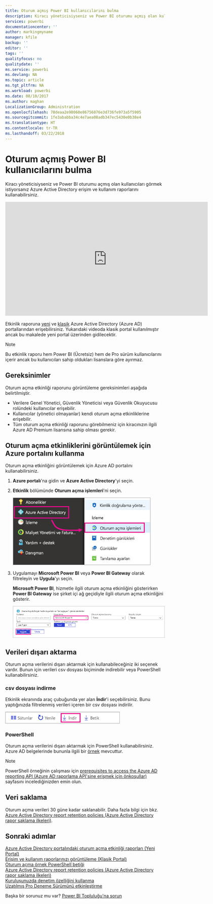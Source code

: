 ```yaml
---
title: Oturum açmış Power BI kullanıcılarını bulma
description: Kiracı yöneticisiyseniz ve Power BI oturumu açmış olan kullanıcıları görmek istiyorsanız Azure Active Directory erişim ve kullanım raporlarını kullanabilirsiniz.
services: powerbi
documentationcenter: ''
author: markingmyname
manager: kfile
backup: ''
editor: ''
tags: ''
qualityfocus: no
qualitydate: ''
ms.service: powerbi
ms.devlang: NA
ms.topic: article
ms.tgt_pltfrm: NA
ms.workload: powerbi
ms.date: 08/10/2017
ms.author: maghan
LocalizationGroup: Administration
ms.openlocfilehash: 78deaa2e98060e86756876e3d736fe973a5f5905
ms.sourcegitcommit: 1fe3ababba34c4e7aea08adb347ec5430e0b38e4
ms.translationtype: HT
ms.contentlocale: tr-TR
ms.lasthandoff: 03/22/2018
---
```

# <a name="find-power-bi-users-that-have-signed-in"></a>Oturum açmış Power BI kullanıcılarını bulma
Kiracı yöneticisiyseniz ve Power BI oturumu açmış olan kullanıcıları görmek istiyorsanız Azure Active Directory erişim ve kullanım raporlarını kullanabilirsiniz.

<iframe width="640" height="360" src="https://www.youtube.com/embed/1AVgh9w9VM8?showinfo=0" frameborder="0" allowfullscreen></iframe>

Etkinlik raporuna [yeni](https://docs.microsoft.com/azure/active-directory/active-directory-reporting-activity-sign-ins) ve [klasik](https://docs.microsoft.com/azure/active-directory/active-directory-view-access-usage-reports) Azure Active Directory (Azure AD) portallarından erişebilirsiniz. Yukarıdaki videoda klasik portal kullanılmıştır ancak bu makalede yeni portal üzerinden gidilecektir.

> [!NOTE]
> Bu etkinlik raporu hem Power BI (Ücretsiz) hem de Pro sürüm kullanıcılarını içerir ancak bu kullanıcıları sahip oldukları lisanslara göre ayırmaz.
> 
> 

## <a name="requirements"></a>Gereksinimler
Oturum açma etkinliği raporunu görüntüleme gereksinimleri aşağıda belirtilmiştir.

* Verilere Genel Yönetici, Güvenlik Yöneticisi veya Güvenlik Okuyucusu rolündeki kullanıcılar erişebilir.
* Kullanıcılar (yönetici olmayanlar) kendi oturum açma etkinliklerine erişebilir.
* Tüm oturum açma etkinliği raporunu görebilmeniz için kiracınızın ilgili Azure AD Premium lisansına sahip olması gerekir.

## <a name="using-the-azure-portal-to-view-sign-ins"></a>Oturum açma etkinliklerini görüntülemek için Azure portalını kullanma
Oturum açma etkinliğini görüntülemek için Azure AD portalını kullanabilirsiniz.

1. **Azure portalı**'na gidin ve **Azure Active Directory**'yi seçin.
2. **Etkinlik** bölümünde **Oturum açma işlemleri**'ni seçin.
   
    ![](media/service-admin-access-usage/azure-portal-sign-ins.png)
3. Uygulamayı **Microsoft Power BI** veya **Power BI Gateway** olarak filtreleyin ve **Uygula**'yı seçin.
   
    **Microsoft Power BI**, hizmetle ilgili oturum açma etkinliğini gösterirken **Power BI Gateway** ise şirket içi ağ geçidiyle ilgili oturum açma etkinliğini gösterir.
   
    ![](media/service-admin-access-usage/sign-in-filter.png)

## <a name="export-the-data"></a>Verileri dışarı aktarma
Oturum açma verilerini dışarı aktarmak için kullanabileceğiniz iki seçenek vardır. Bunun için verileri csv dosyası biçiminde indirebilir veya PowerShell kullanabilirsiniz.

### <a name="download-csv"></a>csv dosyası indirme
Etkinlik ekranında araç çubuğunda yer alan **İndir**'i seçebilirsiniz. Bunu yaptığınızda filtrelenmiş verileri içeren bir csv dosyası indirilir.

![](media/service-admin-access-usage/download-sign-in-data-csv.png)

### <a name="powershell"></a>PowerShell
Oturum açma verilerini dışarı aktarmak için PowerShell kullanabilirsiniz. Azure AD belgelerinde bununla ilgili bir [örnek](https://docs.microsoft.com/azure/active-directory/active-directory-reporting-api-sign-in-activity-samples#powershell-script) mevcuttur.

> [!NOTE]
> PowerShell örneğinin çalışması için [prerequisites to access the Azure AD reporting API (Azure AD raporlama API'sine erişmek için önkoşullar)](https://docs.microsoft.com/en-us/azure/active-directory/active-directory-reporting-api-prerequisites) sayfasını incelediğinizden emin olun.
> 
> 

## <a name="data-retention"></a>Veri saklama
Oturum açma verileri 30 güne kadar saklanabilir. Daha fazla bilgi için bkz. [Azure Active Directory report retention policies (Azure Active Directory rapor saklama ilkeleri)](https://docs.microsoft.com/azure/active-directory/active-directory-reporting-retention).

## <a name="next-steps"></a>Sonraki adımlar
[Azure Active Directory portalındaki oturum açma etkinliği raporları (Yeni Portal)](https://docs.microsoft.com/azure/active-directory/active-directory-reporting-activity-sign-ins)  
[Erişim ve kullanım raporlarınızı görüntüleme (Klasik Portal)](https://docs.microsoft.com/azure/active-directory/active-directory-view-access-usage-reports#view-or-download-a-report)  
[Oturum açma örnek PowerShell betiği](https://docs.microsoft.com/azure/active-directory/active-directory-reporting-api-sign-in-activity-samples#powershell-script)  
[Azure Active Directory report retention policies (Azure Active Directory rapor saklama ilkeleri)](https://docs.microsoft.com/azure/active-directory/active-directory-reporting-retention)  
[Kuruluşunuzda denetim özelliğini kullanma](service-admin-auditing.md)  
[Uzatılmış Pro Deneme Sürümünü etkinleştirme](service-extended-pro-trial.md)

Başka bir sorunuz mu var? [Power BI Topluluğu'na sorun](https://community.powerbi.com/)

